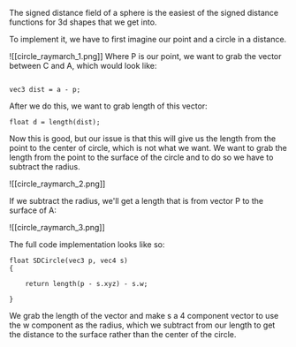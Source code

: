 The signed distance field of a sphere is the easiest of the signed distance functions for 3d shapes that we get into.

To implement it, we have to first imagine our point and a circle in a distance.

![[circle_raymarch_1.png]]
Where P is our point, we want to grab the vector between C and A, which would look like:

```

vec3 dist = a - p;

```

After we do this, we want to grab length of this vector:

```
float d = length(dist);
```

Now this is good, but our issue is that this will give us the length from the point to the center of circle, which is not what we want. We want to grab the length from the point to the surface of the circle and to do so we have to subtract the radius.

![[circle_raymarch_2.png]]

If we subtract the radius, we'll get a length that is from vector P to the surface of A:

![[circle_raymarch_3.png]]

The full code implementation looks like so:

```
float SDCircle(vec3 p, vec4 s)
{

	return length(p - s.xyz) - s.w;

}
```

We grab the length of the vector and make s a 4 component vector to use the w component as the radius, which we subtract from our length to get the distance to the surface rather than the center of the circle.